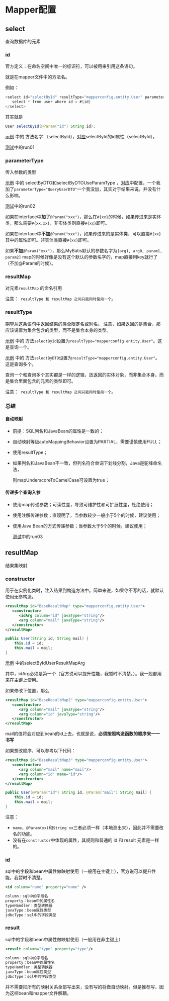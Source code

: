 # Mapper配置

## select

查询数据库的元素

### id

官方定义：在命名空间中唯一的标识符，可以被用来引用这条语句。

就是在mapper文件中的方法名。

例如：

```java
<select id="selectById" resultType="mapperconfig.entity.User" parameterType="string">
   select * from user where id = #{id}
</select>
```

其实就是

```java
User selectById(@Param("id") String id);
```

[示例](../main/java/mapperconfig/mapper/UserMapper.java) 中的 方法名字 （selectById），[对应](../main/resources/mapperconfig/mapper/UserMapper.xml)selectById的id属性（selectById）。

[测试](../test/java/mapperconfig/MapperConfigTest.java)中的run01

### parameterType

传入参数的类型

[示例](../main/java/mapperconfig/mapper/UserMapper.java) 中的 selectByDTO和selectByDTOUseParamType ，[对应](../main/resources/mapperconfig/mapper/UserMapper.xml)中配置，一个我加了`parameterType="QueryUserDTO"`一个我没加，其实对于结果来说，并没有什么影响。

[测试](../test/java/mapperconfig/MapperConfigTest.java)中的run02

如果在interface中**加了**`@Param("xxx")`，那么在`#{xx}`的时候，如果传进来是实体类，那么需要`#{xx.xx}`，非实体类则直接`#{xx}`即可。

如果在interface中**不加**`@Param("xxx")`，如果传进来的是实体类，可以直接`#{xx}`其中的属性即可。非实体类直接`#{xx}`即可。

如果**不加**`@Param("xxx")`，那么MyBatis默认的参数名字为`[arg1, arg0, param1, param2]` map的时候好像是没有这个默认的参数名字的，map直接用key就行了（不加@Param的时候）。

### resultMap

对元素`resultMap` 的命名引用

注意：` resultType 和 resultMap 之间只能同时使用一个`。

### resultType

期望从这条语句中返回结果的类全限定名或别名。 注意，如果返回的是集合，那应该设置为集合包含的类型，而不是集合本身的类型。

[示例](../main/java/mapperconfig/mapper/UserMapper.java) 中的 方法`selectById`设置为`resultType="mapperconfig.entity.User"`。这是查询一个。

[示例](../main/java/mapperconfig/mapper/UserMapper.java) 中的 方法`selectByDTO`设置为`resultType="mapperconfig.entity.User"`。这是查询多个。

查询一个和查询多个其实都是一样的逻辑，放返回的实体对象，而非集合本身。而是集合里面包含的元素的类型即可。

注意：` resultType 和 resultMap 之间只能同时使用一个`。

### 总结

#### **自动映射**

- 前提：SQL列名和JavaBean的属性是一致的；

- 自动映射等级autoMappingBehavior设置为PARTIAL，需要谨慎使用FULL；

- 使用resultType；

- 如果列名和JavaBean不一致，但列名符合单词下划线分割，Java是驼峰命名法，

  则mapUnderscoreToCamelCase可设置为true；

#### 传递多个查询入参

- 使用map传递参数；可读性差，导致可维护性和可扩展性差，杜绝使用；

- 使用注解传递参数；直观明了，当参数较少一般小于5个的时候，建议使用；

- 使用Java Bean的方式传递参数；当参数大于5个的时候，建议使用；

  [测试](../test/java/mapperconfig/MapperConfigTest.java)中的run03

## resultMap

结果集映射

### constructor

用于在实例化类时，注入结果到构造方法中。简单来说，如果你不写的话，就默认使用无参构造。

```xml
<resultMap id="BaseResultMap" type="mapperconfig.entity.User">
   <constructor>
      <idArg column="id" javaType="string"/>
      <arg column="mail" javaType="string"/>
   </constructor>
</resultMap>
```

```java
public User(String id, String mail) {
    this.id = id;
    this.mail = mail;
}
```

[示例](../main/java/mapperconfig/mapper/UserMapper.java) 中的selectByIdUserResultMapArg

其中，idArg必须是第一个（官方说可以提升性能，我暂时不清楚。）。我一般都用来在主键上使用。

如果修改下位置，那么

```xml
<resultMap id="BaseResultMap2" type="mapperconfig.entity.User">
   <constructor>
      <arg column="mail" javaType="string"/>
      <arg column="id" javaType="string"/>
   </constructor>
</resultMap>
```

mail的值将会对应到bean的id上去。也就是说，**必须按照构造函数的顺序来一一书写**

如果想改顺序，可以参考以下代码：

```xml
<resultMap id="BaseResultMap3" type="mapperconfig.entity.User">
   <constructor>
      <arg column="mail" name="mail"/>
      <arg column="id" name="id"/>
   </constructor>
</resultMap>
```

```java
public User(@Param("id") String id, @Param("mail") String mail) {
    this.id = id;
    this.mail = mail;
}
```

注意：

- `name`，`@Param(xx)`和`String xx`三者必须一样（本地测出来），因此并不需要改名的功能。
- 没有在`constructor`中体现的属性，其规则和普通的 id 和 result 元素是一样的。

### id

sql中的字段和bean中属性做映射使用（一般用在主键上），官方说可以提升性能，我暂时不清楚。

```xml
<id column="name" property="name" />

column：sql中的字段名
property：bean中的属性名
typeHandler：类型转换器
javaType：bean属性类型
jdbcType：sql中的字段类型
```

### result

sql中的字段和bean中属性做映射使用（一般用在非主键上）

```xml
<result column="type" property="type"/>

column：sql中的字段名
property：bean中的属性名
typeHandler：类型转换器
javaType：bean属性类型
jdbcType：sql中的字段类型
```

并不需要把所有的映射关系全部写出来，没有写的将做自动映射。但是推荐写，因为这样bean和mapper文件解耦。